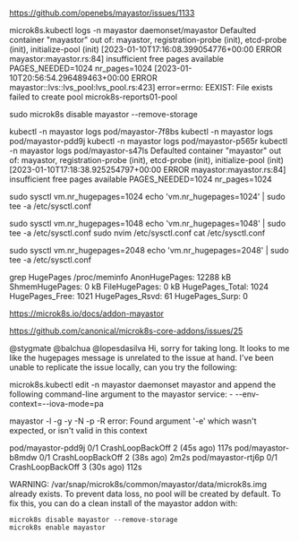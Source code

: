 https://github.com/openebs/mayastor/issues/1133

microk8s.kubectl logs -n mayastor daemonset/mayastor
Defaulted container "mayastor" out of: mayastor, registration-probe (init), etcd-probe (init), initialize-pool (init)
[2023-01-10T17:16:08.399054776+00:00 ERROR mayastor:mayastor.rs:84] insufficient free pages available PAGES_NEEDED=1024 nr_pages=1024
[2023-01-10T20:56:54.296489463+00:00 ERROR mayastor::lvs::lvs_pool:lvs_pool.rs:423] error=errno: EEXIST: File exists failed to create pool microk8s-reports01-pool

sudo microk8s disable mayastor --remove-storage 

kubectl -n mayastor logs pod/mayastor-7f8bs
kubectl -n mayastor logs pod/mayastor-pdd9j
kubectl -n mayastor logs pod/mayastor-p565r
kubectl -n mayastor logs pod/mayastor-s47ls
Defaulted container "mayastor" out of: mayastor, registration-probe (init), etcd-probe (init), initialize-pool (init)
[2023-01-10T17:18:38.925254797+00:00 ERROR mayastor:mayastor.rs:84] insufficient free pages available PAGES_NEEDED=1024 nr_pages=1024

sudo sysctl vm.nr_hugepages=1024
echo 'vm.nr_hugepages=1024' | sudo tee -a /etc/sysctl.conf

sudo sysctl vm.nr_hugepages=1048
echo 'vm.nr_hugepages=1048' | sudo tee -a /etc/sysctl.conf
sudo nvim /etc/sysctl.conf
cat /etc/sysctl.conf

sudo sysctl vm.nr_hugepages=2048
echo 'vm.nr_hugepages=2048' | sudo tee -a /etc/sysctl.conf

grep HugePages /proc/meminfo
AnonHugePages:     12288 kB
ShmemHugePages:        0 kB
FileHugePages:         0 kB
HugePages_Total:    1024
HugePages_Free:     1021
HugePages_Rsvd:       61
HugePages_Surp:        0

https://microk8s.io/docs/addon-mayastor


https://github.com/canonical/microk8s-core-addons/issues/25

@stygmate @balchua @lopesdasilva Hi, sorry for taking long. It looks to me like the hugepages message is unrelated to the issue at hand. I've been unable to replicate the issue locally, can you try the following:

microk8s.kubectl edit -n mayastor daemonset mayastor
and append the following command-line argument to the mayastor service: - --env-context=--iova-mode=pa       

mayastor -l <core-list> -g <grpc-endpoint> -y <mayastor-config> -N <node-name> -p <persistent-store-endpoint> -R <registration-endpoint>
error: Found argument '-e' which wasn't expected, or isn't valid in this context


pod/mayastor-pdd9j                           0/1     CrashLoopBackOff   2 (45s ago)   117s
pod/mayastor-b8mdw                           0/1     CrashLoopBackOff   2 (38s ago)   2m2s
pod/mayastor-rtj6p                           0/1     CrashLoopBackOff   3 (30s ago)   112s


WARNING: /var/snap/microk8s/common/mayastor/data/microk8s.img already exists.
To prevent data loss, no pool will be created by default. To fix this, you
can do a clean install of the mayastor addon with:

    microk8s disable mayastor --remove-storage
    microk8s enable mayastor

